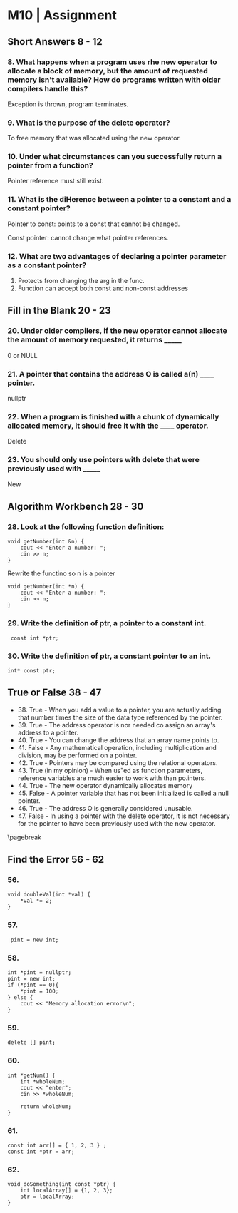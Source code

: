 # M10 | Assignment

## Short Answers 8 - 12

### 8\. What happens when a program uses rhe new operator to allocate a block of memory, but the amount of requested memory isn't available? How do programs written with older compilers handle this?

Exception is thrown, program terminates.

### 9\. What is the purpose of the delete operator?

To free memory that was allocated using the new operator.

### 10\. Under what circumstances can you successfully return a pointer from a function?

Pointer reference must still exist.

### 11\. What is the diHerence between a pointer to a constant and a constant pointer?

Pointer to const: points to a const that cannot be changed.

Const pointer: cannot change what pointer references.

### 12\. What are two advantages of declaring a pointer parameter as a constant pointer?

1. Protects from changing the arg in the func.
1. Function can accept both const and non-const addresses

## Fill in the Blank 20 - 23

### 20\. Under older compilers, if the new operator cannot allocate the amount of memory requested, it returns _____ 

0 or NULL

### 21\. A pointer that contains the address O is called a(n) ____ pointer.

nullptr

### 22\. When a program is finished with a chunk of dynamically allocated memory, it should free it with the ____ operator.

Delete

### 23\. You should only use pointers with delete that were previously used with _____

New

## Algorithm Workbench 28 - 30

### 28\. Look at the following function definition:

```
void getNumber(int &n) {
    cout << "Enter a number: ";
    cin >> n;
}
```
Rewrite the functino so n is a pointer

```
void getNumber(int *n) {
    cout << "Enter a number: ";
    cin >> n;
}
```
### 29\. Write the definition of ptr, a pointer to a constant int.
`` const int *ptr;``

### 30\. Write the definition of ptr, a constant pointer to an int.

``int* const ptr;``

## True or False 38 - 47

* 38\. True - When you add a value to a pointer, you are actually adding that number times the size of the data type referenced by the pointer.
* 39\. True - The address operator is nor needed co assign an array's address to a pointer.
* 40\. True - You can change the address that an array name points to.
* 41\. False - Any mathematical operation, including multiplication and division, may be performed on a pointer.
* 42\. True - Pointers may be compared using the relational operators.
* 43\. True (in my opinion) - When us"ed as function parameters, reference variables are much easier to work with than po.inters.
* 44\. True - The new operator dynamically allocates memory
* 45\. False - A pointer variable that has not been initialized is called a null pointer.
* 46\. True - The address O is generally considered unusable.
* 47\. False - In using a pointer with the delete operator, it is not necessary for the pointer to have been previously used with the new operator.

\pagebreak

## Find the Error 56 - 62

### 56\. 
```
void doubleVal(int *val) {
    *val *= 2;
}
```
### 57\.
`` pint = new int;``

### 58\.
```
int *pint = nullptr;
pint = new int;
if (*pint == 0){
    *pint = 100;
} else {
    cout << "Memory allocation error\n";
}
```

### 59\.
```
delete [] pint;
```
### 60\.
```
int *getNum() {
    int *wholeNum;
    cout << "enter";
    cin >> *wholeNum;

    return wholeNum;
}
```
### 61\.
```
const int arr[] = { 1, 2, 3 } ;
const int *ptr = arr;
```
### 62\.
```
void doSomething(int const *ptr) {
    int localArray[] = {1, 2, 3};
    ptr = localArray;
}
```
